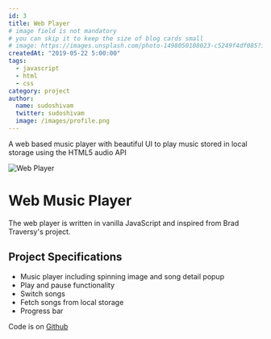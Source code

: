 ```yaml
---
id: 3
title: Web Player
# image field is not mandatory
# you can skip it to keep the size of blog cards small
# image: https://images.unsplash.com/photo-1498050108023-c5249f4df085?ixid=MnwxMjA3fDB8MHxwaG90by1wYWdlfHx8fGVufDB8fHx8&ixlib=rb-1.2.1&auto=format&fit=crop&w=3452&q=80
createdAt: "2019-05-22 5:00:00"
tags:
  - javascript
  - html
  - css
category: project
author:
  name: sudoshivam
  twitter: sudoshivam
  image: /images/profile.png
---
```


A web based music player with beautiful UI to play music stored in local storage using the HTML5 audio API

![Web Player](/images/music-player.png)

<!--more-->

Web Music Player
================

The web player is written in vanilla JavaScript and inspired from Brad Traversy's project.

Project Specifications
--------------------------

<ul>
  <li>Music player including spinning image and song detail popup</li>
  <li>Play and pause functionality</li>
  <li>Switch songs</li>
  <li>Fetch songs from local storage</li>
  <li>Progress bar</li>
</ul>
Code is on <a href="https://github.com/sudoshivam/music-player">Github</a>